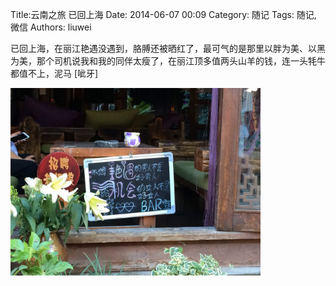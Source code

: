 Title:云南之旅 已回上海
Date: 2014-06-07 00:09
Category: 随记
Tags: 随记, 微信
Authors: liuwei

已回上海，在丽江艳遇没遇到，胳膊还被晒红了，最可气的是那里以胖为美、以黑为美，那个司机说我和我的同伴太瘦了，在丽江顶多值两头山羊的钱，连一头牦牛都值不上，泥马 [呲牙]

<img src="../../static/images/2014/20140607/68.pic_hd.jpg" width="400" />
